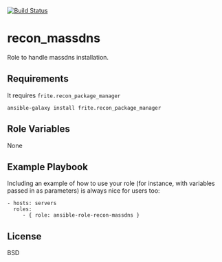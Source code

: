 [![Build Status](https://travis-ci.com/frite/ansible-role-recon-massdns.svg?branch=master)](https://travis-ci.com/frite/ansible-role-recon-massdns)

recon_massdns
=========

Role to handle massdns installation.

Requirements
------------

It requires `frite.recon_package_manager`
```
ansible-galaxy install frite.recon_package_manager
```

Role Variables
--------------
None


Example Playbook
----------------

Including an example of how to use your role (for instance, with variables
passed in as parameters) is always nice for users too:

    - hosts: servers
      roles:
         - { role: ansible-role-recon-massdns }

License
-------

BSD
